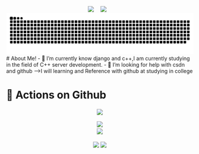 

<!-- 个人资料徽标 -->
<div align="center">
  <a href="https://blog.csdn.net/hellmorning?spm=1010.2135.3001.5421"><img src="https://img.shields.io/badge/CSDN-%E5%8D%9A%E5%AE%A2-c32136"></a>&emsp;
  <a href="https://moonfordream.github.io/"><img src="https://img.shields.io/badge/Blog-个人博客-25c2a0"></a>&emsp;
<!-- 访客数统计徽标 -->
  </div>
  <!-- 贪吃蛇代码贡献图 -->
<div align="center"><img src="https://raw.githubusercontent.com/MoonforDream/Moonfordream/refs/heads/output/github-contribution-grid-snake.svg" /></div>
# About Me!
- 🌱 I’m currently know django and c++,I am currently studying in the field of C++ server development.
- 🤔 I’m looking for help with csdn and github
-->I will learning and Reference with github at studying in college


# 🚀 Actions on Github

<!-- 连续提交代码天数记录 -->
<div align="center">
  <img align="center" src="https://github-readme-streak-stats.herokuapp.com/?user=Moonfordream&theme=dark&hide_border=true" />
</div>
<br>


<!-- Dynamic Quotes -->
<div align="center"><img src="https://quotes-github-readme.vercel.app/api?type=horizontal&theme=dark"></div>

<!-- GitHub奖杯🏆 -->
<div align="center"><img  src="https://github-profile-trophy.vercel.app/?username=Moonfordream&theme=gruvbox&row=1&column=7&no-frame=true&no-bg=true" /></div>
<br>

<!-- GitHub数据统计 -->
<div align="center">
  <img height="137px" src="https://github-readme-stats.vercel.app/api?username=Moonfordream&hide_title=true&hide_border=true&show_icons=trueline_height=21&text_color=000&icon_color=000&bg_color=0,ea6161,ffc64d,fffc4d,52fa5a&theme=graywhite" />
  <img height="137px" src="https://github-readme-stats.vercel.app/api/top-langs/?username=Moonfordream&layout=compact&theme=tokyonight" />
</div>
<br>

